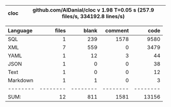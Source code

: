 cloc|github.com/AlDanial/cloc v 1.98  T=0.05 s (257.9 files/s, 334192.8 lines/s)
--- | ---

Language|files|blank|comment|code
:-------|-------:|-------:|-------:|-------:
SQL|1|239|1578|9580
XML|7|559|0|3479
YAML|1|12|3|44
JSON|1|0|0|38
Text|1|0|0|12
Markdown|1|1|0|3
--------|--------|--------|--------|--------
SUM:|12|811|1581|13156
